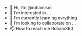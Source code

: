 - 👋 Hi, I’m @rohamism
- 👀 I’m interested in ...
- 🌱 I’m currently learning evrything
- 💞️ I’m looking to collaborate on ...
- 📫 How to reach me Roham360

<!---
rohamism/rohamism is a ✨ special ✨ repository because its `README.md` (this file) appears on your GitHub profile.
You can click the Preview link to take a look at your changes.
--->
